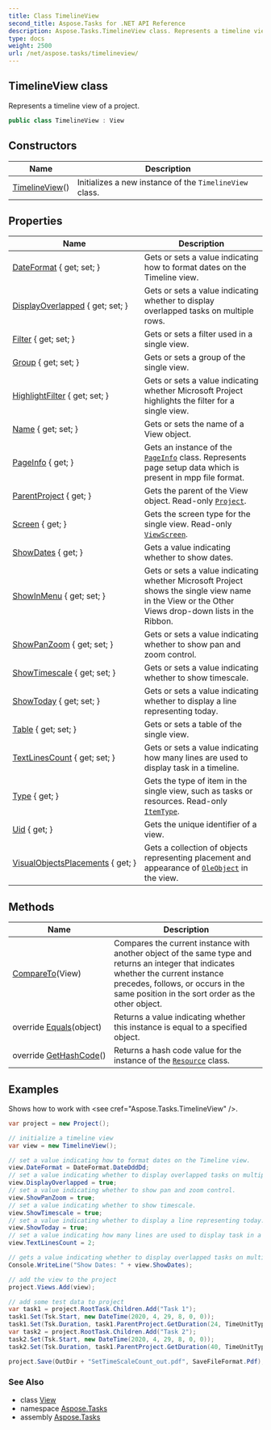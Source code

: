 ```yaml
---
title: Class TimelineView
second_title: Aspose.Tasks for .NET API Reference
description: Aspose.Tasks.TimelineView class. Represents a timeline view of a project
type: docs
weight: 2500
url: /net/aspose.tasks/timelineview/
---
```

## TimelineView class

Represents a timeline view of a project.

```csharp
public class TimelineView : View
```

## Constructors

| Name | Description |
| --- | --- |
| [TimelineView](timelineview/)() | Initializes a new instance of the `TimelineView` class. |

## Properties

| Name | Description |
| --- | --- |
| [DateFormat](../../aspose.tasks/timelineview/dateformat/) { get; set; } | Gets or sets a value indicating how to format dates on the Timeline view. |
| [DisplayOverlapped](../../aspose.tasks/timelineview/displayoverlapped/) { get; set; } | Gets or sets a value indicating whether to display overlapped tasks on multiple rows. |
| [Filter](../../aspose.tasks/view/filter/) { get; set; } | Gets or sets a filter used in a single view. |
| [Group](../../aspose.tasks/view/group/) { get; set; } | Gets or sets a group of the single view. |
| [HighlightFilter](../../aspose.tasks/view/highlightfilter/) { get; set; } | Gets or sets a value indicating whether Microsoft Project highlights the filter for a single view. |
| [Name](../../aspose.tasks/view/name/) { get; set; } | Gets or sets the name of a View object. |
| [PageInfo](../../aspose.tasks/view/pageinfo/) { get; } | Gets an instance of the [`PageInfo`](../view/pageinfo/) class. Represents page setup data which is present in mpp file format. |
| [ParentProject](../../aspose.tasks/view/parentproject/) { get; } | Gets the parent of the View object. Read-only [`Project`](../project/). |
| [Screen](../../aspose.tasks/view/screen/) { get; } | Gets the screen type for the single view. Read-only [`ViewScreen`](../viewscreen/). |
| [ShowDates](../../aspose.tasks/timelineview/showdates/) { get; } | Gets a value indicating whether to show dates. |
| [ShowInMenu](../../aspose.tasks/view/showinmenu/) { get; set; } | Gets or sets a value indicating whether Microsoft Project shows the single view name in the View or the Other Views drop-down lists in the Ribbon. |
| [ShowPanZoom](../../aspose.tasks/timelineview/showpanzoom/) { get; set; } | Gets or sets a value indicating whether to show pan and zoom control. |
| [ShowTimescale](../../aspose.tasks/timelineview/showtimescale/) { get; set; } | Gets or sets a value indicating whether to show timescale. |
| [ShowToday](../../aspose.tasks/timelineview/showtoday/) { get; set; } | Gets or sets a value indicating whether to display a line representing today. |
| [Table](../../aspose.tasks/view/table/) { get; set; } | Gets or sets a table of the single view. |
| [TextLinesCount](../../aspose.tasks/timelineview/textlinescount/) { get; set; } | Gets or sets a value indicating how many lines are used to display task in a timeline. |
| [Type](../../aspose.tasks/view/type/) { get; } | Gets the type of item in the single view, such as tasks or resources. Read-only [`ItemType`](../itemtype/). |
| [Uid](../../aspose.tasks/view/uid/) { get; } | Gets the unique identifier of a view. |
| [VisualObjectsPlacements](../../aspose.tasks/view/visualobjectsplacements/) { get; } | Gets a collection of objects representing placement and appearance of [`OleObject`](../oleobject/) in the view. |

## Methods

| Name | Description |
| --- | --- |
| [CompareTo](../../aspose.tasks/view/compareto/)(View) | Compares the current instance with another object of the same type and returns an integer that indicates whether the current instance precedes, follows, or occurs in the same position in the sort order as the other object. |
| override [Equals](../../aspose.tasks/view/equals/)(object) | Returns a value indicating whether this instance is equal to a specified object. |
| override [GetHashCode](../../aspose.tasks/view/gethashcode/)() | Returns a hash code value for the instance of the [`Resource`](../resource/) class. |

## Examples

Shows how to work with &lt;see cref="Aspose.Tasks.TimelineView" /&gt;.

```csharp
var project = new Project();

// initialize a timeline view
var view = new TimelineView();

// set a value indicating how to format dates on the Timeline view.
view.DateFormat = DateFormat.DateDddDd;
// set a value indicating whether to display overlapped tasks on multiple rows.
view.DisplayOverlapped = true;
// set a value indicating whether to show pan and zoom control.
view.ShowPanZoom = true;
// set a value indicating whether to show timescale.
view.ShowTimescale = true;
// set a value indicating whether to display a line representing today.
view.ShowToday = true;
// set a value indicating how many lines are used to display task in a timeline.
view.TextLinesCount = 2;

// gets a value indicating whether to display overlapped tasks on multiple rows.
Console.WriteLine("Show Dates: " + view.ShowDates);

// add the view to the project
project.Views.Add(view);

// add some test data to project
var task1 = project.RootTask.Children.Add("Task 1");
task1.Set(Tsk.Start, new DateTime(2020, 4, 29, 8, 0, 0));
task1.Set(Tsk.Duration, task1.ParentProject.GetDuration(24, TimeUnitType.Hour));
var task2 = project.RootTask.Children.Add("Task 2");
task2.Set(Tsk.Start, new DateTime(2020, 4, 29, 8, 0, 0));
task2.Set(Tsk.Duration, task1.ParentProject.GetDuration(40, TimeUnitType.Hour));

project.Save(OutDir + "SetTimeScaleCount_out.pdf", SaveFileFormat.Pdf);
```

### See Also

* class [View](../view/)
* namespace [Aspose.Tasks](../../aspose.tasks/)
* assembly [Aspose.Tasks](../../)


